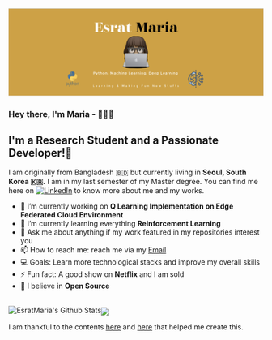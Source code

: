 
![](https://github.com/EsratMaria/EsratMaria/blob/master/header/header.png)

### Hey there, I'm Maria - 🙋🏽‍♀️

## I'm a Research Student and a Passionate Developer!🌺

I am originally from Bangladesh 🇧🇩 but currently living in **Seoul, South Korea 🇰🇷.** I am in my last semester of my Master degree. You can find me here on [![LinkedIn][2.2]][2] to know more about me and my works.

<!-- Icons -->
[2.2]: https://raw.githubusercontent.com/MartinHeinz/MartinHeinz/master/linkedin-3-16.png (LinkedIn icon without padding)

<!-- Links to your social media accounts -->
[2]: https://www.linkedin.com/in/esrat-maria-1598ab19a/


- 🔭 I’m currently working on **Q Learning Implementation on Edge Federated Cloud Environment**
- 🌱 I’m currently learning everything **Reinforcement Learning**
- 💬 Ask me about anything if my work featured in my repositories interest you
- 📫 How to reach me: reach me via my [Email](esrat.maria@icloud.com)
- 💻 Goals: Learn more technological stacks and improve my overall skills
- ⚡ Fun fact: A good show on **Netflix** and I am sold
- 🧡 I believe in **Open Source**

</br>
<img align="center" src="https://github-readme-stats.vercel.app/api/top-langs/?username=EsratMaria&langs_count=8&layout=compact" />
<img align="left" alt="EsratMaria's Github Stats" src="https://github-readme-stats.codestackr.vercel.app/api?username=EsratMaria&show_icons=true&hide_border=true"/>
<br/>


I am thankful to the contents [here](https://www.youtube.com/watch?v=ECuqb5Tv9qI) and [here](https://github.com/anuraghazra/github-readme-stats) that helped me create this.
